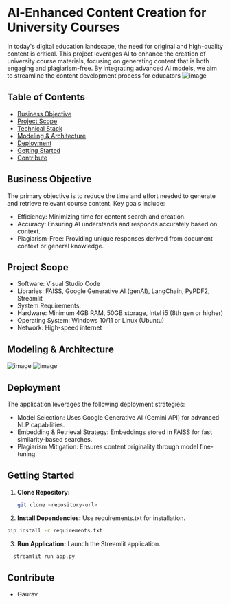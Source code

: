 # Al-Enhanced Content Creation for University Courses
 In today's digital education landscape, the need for original and high-quality content is critical. This project leverages AI to enhance the creation of university course materials, focusing on generating content that is both engaging and plagiarism-free. By integrating advanced AI models, we aim to streamline the content development process for educators
![image](https://github.com/user-attachments/assets/864b58f4-5827-4c5c-9dc1-a0e12c3696c4)
## Table of Contents
- [Business Objective](#business-objective)
- [Project Scope](#project-scope)
- [Technical Stack](#technical-stack)
- [Modeling & Architecture](#modeling--architecture)
- [Deployment](#deployment)
- [Getting Started](#getting-started)
- [Contribute](#Contribute)
## Business Objective
The primary objective is to reduce the time and effort needed to generate and retrieve relevant course content. Key goals include:

- Efficiency: Minimizing time for content search and creation.
- Accuracy: Ensuring AI understands and responds accurately based on context.
- Plagiarism-Free: Providing unique responses derived from document context or general knowledge.
## Project Scope
- Software: Visual Studio Code
- Libraries: FAISS, Google Generative AI (genAI), LangChain, PyPDF2, Streamlit
- System Requirements:
 - Hardware: Minimum 4GB RAM, 50GB storage, Intel i5 (8th gen or higher)
 - Operating System: Windows 10/11 or Linux (Ubuntu)
 - Network: High-speed internet
## Modeling & Architecture
![image](https://github.com/user-attachments/assets/0fd7bdc6-3f03-403a-8702-180a8f474328)
![image](https://github.com/user-attachments/assets/b220a069-c525-4def-970f-0f0db1efb0c9)

## Deployment
The application leverages the following deployment strategies:

- Model Selection: Uses Google Generative AI (Gemini API) for advanced NLP capabilities.
- Embedding & Retrieval Strategy: Embeddings stored in FAISS for fast similarity-based searches.
- Plagiarism Mitigation: Ensures content originality through model fine-tuning.
## Getting Started
1. **Clone Repository:**  
   ```bash
   git clone <repository-url>
2. **Install Dependencies:**
Use requirements.txt for installation.
  ```bash
pip install -r requirements.txt
```
3. **Run Application:**
Launch the Streamlit application.
```bash
  streamlit run app.py
```
## Contribute
- Gaurav
